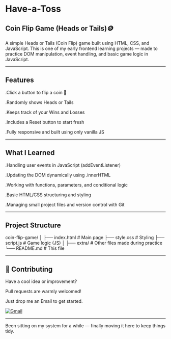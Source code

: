 # Have-a-Toss
##  Coin Flip Game (Heads or Tails)🪙

A simple Heads or Tails (Coin Flip) game built using HTML, CSS, and JavaScript.
This is one of my early frontend learning projects — made to practice DOM manipulation, event handling, and basic game logic in JavaScript.

---
## Features

.Click a button to flip a coin 🎲

.Randomly shows Heads or Tails

.Keeps track of your Wins and Losses

.Includes a Reset button to start fresh

.Fully responsive and built using only vanilla JS

---
##  What I Learned

.Handling user events in JavaScript (addEventListener)

.Updating the DOM dynamically using .innerHTML

.Working with functions, parameters, and conditional logic

.Basic HTML/CSS structuring and styling

.Managing small project files and version control with Git

---
##  Project Structure

coin-flip-game/
│
├── index.html          # Main page
├── style.css           # Styling
├── script.js           # Game logic (JS)
│
├── extra/              # Other files made during practice
└── README.md           # This file

---
## 🤝 Contributing

Have a cool idea or improvement?

Pull requests are warmly welcomed!

Just drop me an Email to get started.

[![Gmail](https://img.shields.io/badge/Gmail-grey?style=for-the-badge&logo=gmail&logoColor=white)](mailto:utkarshkumar.cs18@gmail.com?subject=Excited%20to%20Connect!&body=Hey%20there!%0AI%20came%20across%20your%20profile%20and%20would%20love%20to%20connect%20and%20talk%20about%20.%20.%20..">)

---

Been sitting on my system for a while — finally moving it here to keep things tidy.
